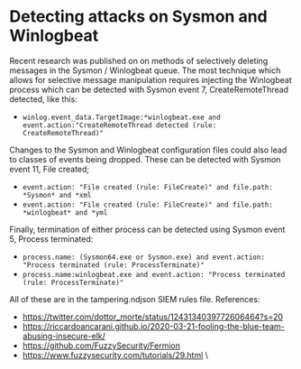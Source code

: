 # Detecting attacks on Sysmon and Winlogbeat

Recent research was published on on methods of selectively deleting messages in the Sysmon / Winlogbeat queue. The most technique which allows for selective message manipulation requires injecting the Winlogbeat process which can be detected with Sysmon event 7, CreateRemoteThread detected, like this:

- `winlog.event_data.TargetImage:*winlogbeat.exe and event.action:"CreateRemoteThread detected (rule: CreateRemoteThread)"`

Changes to the Sysmon and Winlogbeat configuration files could also lead to classes of events being dropped. These can be detected with Sysmon event 11, File created;

- `event.action: "File created (rule: FileCreate)" and file.path: *Sysmon* and *xml`
- `event.action: "File created (rule: FileCreate)" and file.path: *winlogbeat* and *yml`

Finally, termination of either process can be detected using Sysmon event 5, Process terminated:

- `process.name: (Sysmon64.exe or Sysmon.exe) and event.action: "Process terminated (rule: ProcessTerminate)"`
- `process.name:winlogbeat.exe and event.action: "Process terminated (rule: ProcessTerminate)"`

All of these are in the tampering.ndjson SIEM rules file. References:

- https://twitter.com/dottor_morte/status/1243134039772606464?s=20
- https://riccardoancarani.github.io/2020-03-21-fooling-the-blue-team-abusing-insecure-elk/
- https://github.com/FuzzySecurity/Fermion
- https://www.fuzzysecurity.com/tutorials/29.html
\
